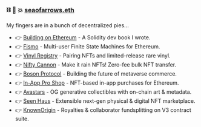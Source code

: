 ###  ⛓ 🧠 💥 [seaofarrows.eth](https://opensea.io/seaofarrows)

My fingers are in a bunch of decentralized pies...

- 👉 [Building on Ethereum](https://amzn.to/3iDsG1q) - A Solidity dev book I wrote.
- 👉 [Fismo](https://github.com/cliffhall/Fismo/blob/main/README.md) - Multi-user Finite State Machines for Ethereum.
- 👉 [Vinyl Registry](https://vinylregistry.org) - Pairing NFTs and limited-release rare vinyl.
- 👉 [Nifty Cannon](https://niftycannon.app) - Make it rain NFTs! Zero-fee bulk NFT transfer.
- 👉 [Boson Protocol](https://www.bosonprotocol.io/) - Building the future of metaverse commerce.
- 👉 [In-App Pro Shop](https://in-app-pro-shop.futurescale.com/) - NFT-based in-app purchases for Ethereum.
- 👉 [Avastars](https://nft42.github.io/Avastars-Contracts/) - OG generative collectibles with on-chain art & metadata.
- 👉 [Seen Haus](http://seen.haus) - Extensible next-gen physical & digital NFT marketplace.
- 👉 [KnownOrigin](http://knownorigin.io) - Royalties & collaborator fundsplitting on V3 contract suite.
